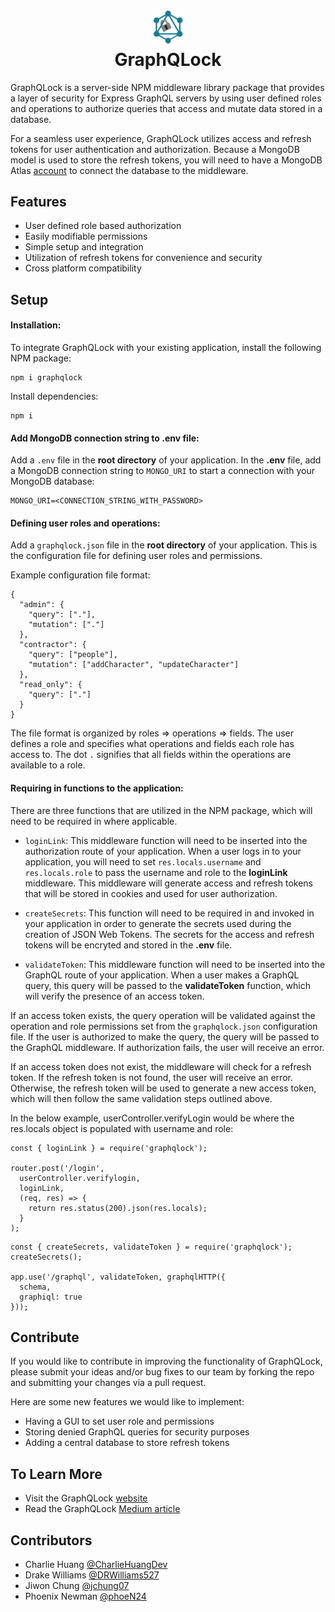 <h1 align="center">
  <img width="50" src="assets/gqlLogo.png">
  <br>GraphQLock</br>
</h1>

GraphQLock is a server-side NPM middleware library package that provides a layer of security for Express GraphQL servers by using user defined roles and operations to authorize queries that access and mutate data stored in a database.

For a seamless user experience, GraphQLock utilizes access and refresh tokens for user authentication and authorization. Because a MongoDB model is used to store the refresh tokens, you will need to have a MongoDB Atlas [account](https://www.mongodb.com/atlas/database) to connect the database to the middleware.

## Features

- User defined role based authorization
- Easily modifiable permissions
- Simple setup and integration
- Utilization of refresh tokens for convenience and security
- Cross platform compatibility

## Setup

#### Installation:
To integrate GraphQLock with your existing application, install the following NPM package:
```
npm i graphqlock
```
Install dependencies:
```
npm i
```

#### Add MongoDB connection string to .env file:
Add a `.env` file in the **root directory** of your application. In the **.env** file, add a MongoDB connection string to `MONGO_URI` to start a connection with your MongoDB database:
```
MONGO_URI=<CONNECTION_STRING_WITH_PASSWORD>
```

#### Defining user roles and operations: 
Add a `graphqlock.json` file in the **root directory** of your application. This is the configuration file for defining user roles and permissions.

Example configuration file format:
```
{
  "admin": {
    "query": ["."], 
    "mutation": ["."]
  },
  "contractor": {
    "query": ["people"], 
    "mutation": ["addCharacter", "updateCharacter"]
  },
  "read_only": {
    "query": ["."]
  }
}
```
The file format is organized by roles => operations => fields. The user defines a role and specifies what operations and fields each role has access to. The dot `.` signifies that all fields within the operations are available to a role.

#### Requiring in functions to the application:
There are three functions that are utilized in the NPM package, which will need to be required in where applicable.
- `loginLink`: This middleware function will need to be inserted into the authorization route of your application. When a user logs in to your application, you will need to set `res.locals.username` and `res.locals.role` to pass the username and role to the **loginLink** middleware. This middleware will generate access and refresh tokens that will be stored in cookies and used for user authorization. 

- `createSecrets`: This function will need to be required in and invoked in your application in order to generate the secrets used during the creation of JSON Web Tokens. The secrets for the access and refresh tokens will be encryted and stored in the **.env** file.

- `validateToken`: This middleware function will need to be inserted into the GraphQL route of your application. When a user makes a GraphQL query, this query will be passed to the **validateToken** function, which will verify the presence of an access token.

If an access token exists, the query operation will be validated against the operation and role permissions set from the `graphqlock.json` configuration file. If the user is authorized to make the query, the query will be passed to the GraphQL middleware. If authorization fails, the user will receive an error. 

If an access token does not exist, the middleware will check for a refresh token. If the refresh token is not found, the user will receive an error. Otherwise, the refresh token will be used to generate a new access token, which will then follow the same validation steps outlined above.

In the below example, userController.verifyLogin would be where the res.locals object is populated with username and role:
```
const { loginLink } = require('graphqlock');

router.post('/login',
  userController.verifylogin,
  loginLink,
  (req, res) => {
    return res.status(200).json(res.locals);
  }
);
```

```
const { createSecrets, validateToken } = require('graphqlock');
createSecrets();

app.use('/graphql', validateToken, graphqlHTTP({
  schema,
  graphiql: true
}));
```

## Contribute

If you would like to contribute in improving the functionality of GraphQLock, please submit your ideas and/or bug fixes to our team by forking the repo and submitting your changes via a pull request. 

Here are some new features we would like to implement:
- Having a GUI to set user role and permissions
- Storing denied GraphQL queries for security purposes
- Adding a central database to store refresh tokens

## To Learn More

- Visit the GraphQLock [website](https://www.graphqlock.io/)
- Read the GraphQLock [Medium article](https://medium.com/@drakeocinco/graphqlock-secure-your-graphql-application-with-ease-e7bc3b85baaa)

## Contributors

- Charlie Huang [@CharlieHuangDev](https://github.com/huangcharlie)
- Drake Williams [@DRWilliams527](https://github.com/DRWilliams527)
- Jiwon Chung [@jchung07](https://github.com/jchung07)
- Phoenix Newman [@phoeN24](https://github.com/phoeN24)